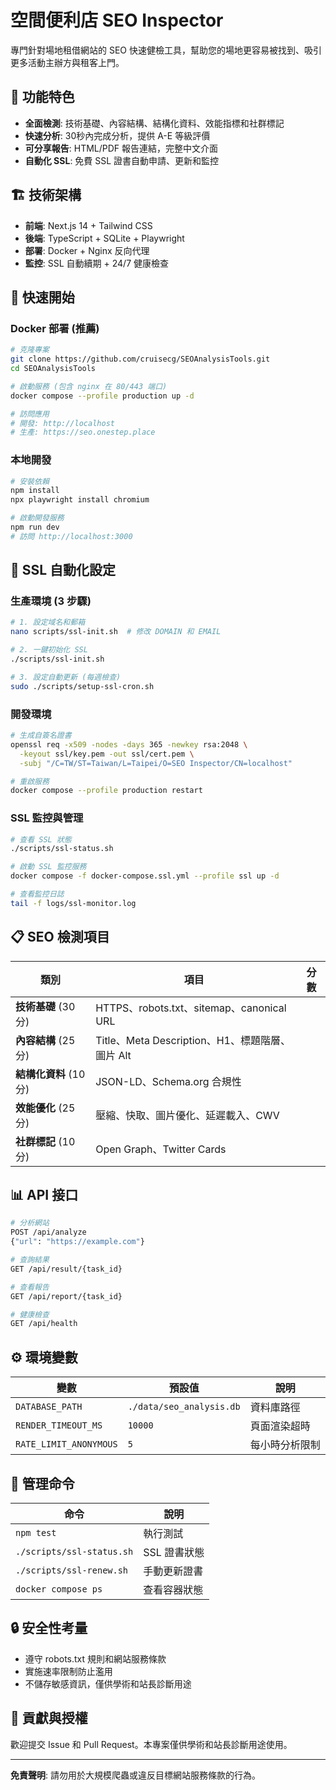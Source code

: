 # 空間便利店 SEO Inspector

專門針對場地租借網站的 SEO 快速健檢工具，幫助您的場地更容易被找到、吸引更多活動主辦方與租客上門。

## 🚀 功能特色

- **全面檢測**: 技術基礎、內容結構、結構化資料、效能指標和社群標記
- **快速分析**: 30秒內完成分析，提供 A-E 等級評價
- **可分享報告**: HTML/PDF 報告連結，完整中文介面
- **自動化 SSL**: 免費 SSL 證書自動申請、更新和監控

## 🏗️ 技術架構

- **前端**: Next.js 14 + Tailwind CSS
- **後端**: TypeScript + SQLite + Playwright
- **部署**: Docker + Nginx 反向代理
- **監控**: SSL 自動續期 + 24/7 健康檢查

## 🚀 快速開始

### Docker 部署 (推薦)

```bash
# 克隆專案
git clone https://github.com/cruisecg/SEOAnalysisTools.git
cd SEOAnalysisTools

# 啟動服務 (包含 nginx 在 80/443 端口)
docker compose --profile production up -d

# 訪問應用
# 開發: http://localhost
# 生產: https://seo.onestep.place
```

### 本地開發

```bash
# 安裝依賴
npm install
npx playwright install chromium

# 啟動開發服務
npm run dev
# 訪問 http://localhost:3000
```

## 🔐 SSL 自動化設定

### 生產環境 (3 步驟)

```bash
# 1. 設定域名和郵箱
nano scripts/ssl-init.sh  # 修改 DOMAIN 和 EMAIL

# 2. 一鍵初始化 SSL
./scripts/ssl-init.sh

# 3. 設定自動更新 (每週檢查)
sudo ./scripts/setup-ssl-cron.sh
```

### 開發環境

```bash
# 生成自簽名證書
openssl req -x509 -nodes -days 365 -newkey rsa:2048 \
  -keyout ssl/key.pem -out ssl/cert.pem \
  -subj "/C=TW/ST=Taiwan/L=Taipei/O=SEO Inspector/CN=localhost"

# 重啟服務
docker compose --profile production restart
```

### SSL 監控與管理

```bash
# 查看 SSL 狀態
./scripts/ssl-status.sh

# 啟動 SSL 監控服務
docker compose -f docker-compose.ssl.yml --profile ssl up -d

# 查看監控日誌
tail -f logs/ssl-monitor.log
```

## 📋 SEO 檢測項目

| 類別 | 項目 | 分數 |
|------|------|------|
| **技術基礎** (30分) | HTTPS、robots.txt、sitemap、canonical URL | 
| **內容結構** (25分) | Title、Meta Description、H1、標題階層、圖片 Alt |
| **結構化資料** (10分) | JSON-LD、Schema.org 合規性 |
| **效能優化** (25分) | 壓縮、快取、圖片優化、延遲載入、CWV |
| **社群標記** (10分) | Open Graph、Twitter Cards |

## 📊 API 接口

```bash
# 分析網站
POST /api/analyze
{"url": "https://example.com"}

# 查詢結果
GET /api/result/{task_id}

# 查看報告
GET /api/report/{task_id}

# 健康檢查
GET /api/health
```

## ⚙️ 環境變數

| 變數 | 預設值 | 說明 |
|------|--------|------|
| `DATABASE_PATH` | `./data/seo_analysis.db` | 資料庫路徑 |
| `RENDER_TIMEOUT_MS` | `10000` | 頁面渲染超時 |
| `RATE_LIMIT_ANONYMOUS` | `5` | 每小時分析限制 |

## 🔧 管理命令

| 命令 | 說明 |
|------|------|
| `npm test` | 執行測試 |
| `./scripts/ssl-status.sh` | SSL 證書狀態 |
| `./scripts/ssl-renew.sh` | 手動更新證書 |
| `docker compose ps` | 查看容器狀態 |

## 🔒 安全性考量

- 遵守 robots.txt 規則和網站服務條款
- 實施速率限制防止濫用
- 不儲存敏感資訊，僅供學術和站長診斷用途

## 🤝 貢獻與授權

歡迎提交 Issue 和 Pull Request。本專案僅供學術和站長診斷用途使用。

---

**免責聲明**: 請勿用於大規模爬蟲或違反目標網站服務條款的行為。